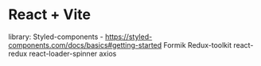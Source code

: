 # React + Vite

library:
Styled-components - https://styled-components.com/docs/basics#getting-started
Formik 
Redux-toolkit
react-redux
 react-loader-spinner
axios